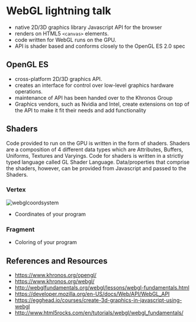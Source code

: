 # WebGL lightning talk

- native 2D/3D graphics library Javascript API for the browser
- renders on HTML5 `<canvas>` elements.
- code written for WebGL runs on the GPU.
- API is shader based and conforms closely to the OpenGL ES 2.0 spec

## OpenGL ES

- cross-platform 2D/3D graphics API.
- creates an interface for control over low-level graphics hardware operations.
- maintenance of API has been handed over to the Khronos Group
- Graphics vendors, such as Nvidia and Intel, create extensions on top of the API to make it fit their needs and add functionality

## Shaders

Code provided to run on the GPU is written in the form of shaders. Shaders are a composition of 4 different data types which are
 Attributes, Buffers, Uniforms, Textures and Varyings. Code for shaders is written in a strictly typed language called GL
 Shader Language. Data/properties that comprise the shaders, however, can be provided from Javascript and passed to the Shaders.
 
### Vertex

![webglcoordsystem](https://github.com/httpNick/repository/webgl_coordinate_system.png)
 - Coordinates of your program
 
### Fragment 

 - Coloring of your program
 
## References and Resources

- https://www.khronos.org/opengl/
- https://www.khronos.org/webgl/
- http://webglfundamentals.org/webgl/lessons/webgl-fundamentals.html
- https://developer.mozilla.org/en-US/docs/Web/API/WebGL_API
- https://egghead.io/courses/create-3d-graphics-in-javascript-using-webgl
- http://www.html5rocks.com/en/tutorials/webgl/webgl_fundamentals/